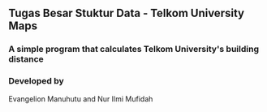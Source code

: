 <h2>Tugas Besar Stuktur Data - Telkom University Maps</h2>
<h3>A simple program that calculates Telkom University's building distance</h3>

<h3>Developed by</h3>
<p>Evangelion Manuhutu and Nur Ilmi Mufidah</p>